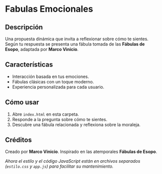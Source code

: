 # Fabulas Emocionales

## Descripción
Una propuesta dinámica que invita a reflexionar sobre cómo te sientes. Según tu respuesta se presenta una fábula tomada de las **Fábulas de Esopo**, adaptada por **Marco Vinicio**.

## Características
- Interacción basada en tus emociones.
- Fábulas clásicas con un toque moderno.
- Experiencia personalizada para cada usuario.

## Cómo usar
1. Abre `index.html` en esta carpeta.
2. Responde a la pregunta sobre cómo te sientes.
3. Descubre una fábula relacionada y reflexiona sobre la moraleja.

## Créditos
Creado por **Marco Vinicio**. Inspirado en las atemporales **Fábulas de Esopo**.

*Ahora el estilo y el código JavaScript están en archivos separados (`estilo.css` y `app.js`) para facilitar su mantenimiento.*

